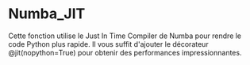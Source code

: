 # Numba_JIT
Cette fonction utilise le Just In Time Compiler de Numba pour rendre le code Python plus rapide. Il vous suffit d'ajouter le décorateur @jit(nopython=True) pour obtenir des performances impressionnantes.
